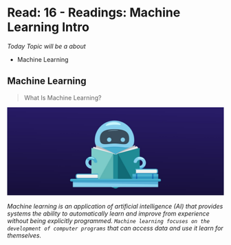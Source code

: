 # Read: 16 - Readings: Machine Learning Intro


*Today Topic will be a about*
- Machine Learning

## Machine Learning

> What Is Machine Learning?

![trees](images/sb-blog-what-is-mle.jpg)

*Machine learning is an application of artificial intelligence (AI) that provides systems the ability to automatically learn and improve from experience without being explicitly programmed. `Machine learning focuses on the development of computer programs` that can access data and use it learn for themselves.*

